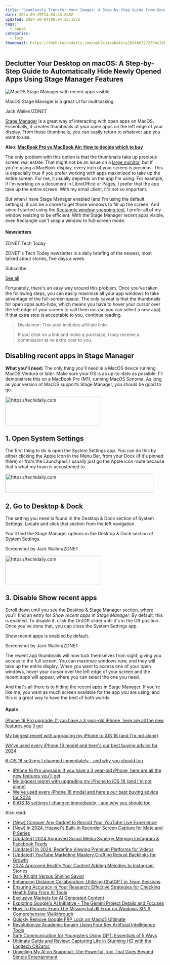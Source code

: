 ```yaml
---
title: "Seamlessly Transfer Your Images: A Step-by-Step Guide From Google Photos to iCloud - TechTips"
date: 2024-09-29T14:54:48.848Z
updated: 2024-10-04T00:04:20.153Z
tags:
  - apple
categories:
  - tech
thumbnail: https://thmb.techidaily.com/eab7c14eabafe1a185466727235bc20b8846ab28dbbd2f320ca581d507972f83.jpg
---
```


## Declutter Your Desktop on macOS: A Step-by-Step Guide to Automatically Hide Newly Opened Apps Using Stage Manager Features

![MacOS Stage Manager with recent apps visible.](https://www.zdnet.com/a/img/resize/043b3401c6347e414b43f550b9861947feb8f183/2023/12/13/990a8ef5-e17e-46f5-b351-ece7dd238d0e/stagemanagerhero.jpg?auto=webp&width=1280)

MacOS Stage Manager is a great UI for multitasking.

Jack Wallen/ZDNET

[Stage Manager](https://www.zdnet.com/article/what-is-macos-stage-manager-and-how-do-you-enable-it/) is a great way of interacting with open apps on MacOS. Essentially, it creates thumbnails of your open apps on the left edge of your display. From those thumbnails, you can easily return to whatever app you want to use.

**Also: [MacBook Pro vs MacBook Air: How to decide which to buy](https://www.zdnet.com/article/macbook-air-vs-macbook-pro-how-to-decide/)**

The only problem with this option is that the thumbnails take up precious screen real estate. That might not be an issue on a [large monitor](https://www.zdnet.com/home-and-office/smart-office/best-large-monitor/), but if you're using a MacBook display, every inch of your screen is precious. This is especially true if you prefer working with apps maximized to take up the entire screen. For me, it usually depends on the app I'm using. For example, if I'm working on a document in LibreOffice or Pages, I prefer that the app take up the entire screen. With my email client, it's not so important.

But when I have Stage Manager enabled (and I'm using the default settings), it can be a chore to get those windows to fill up the screen. And since I started using the [Rectangle window snapping tool](https://www.zdnet.com/article/how-to-get-true-window-snapping-in-macos/), I prefer all of my window resizing to be efficient. With the Stage Manager recent apps visible, even Rectangle can't snap a window to full-screen mode.

#### Newsletters

ZDNET Tech Today

ZDNET's Tech Today newsletter is a daily briefing of the newest, most talked about stories, five days a week.

 Subscribe

[See all](https://www.zdnet.com/newsletters/)

Fortunately, there's an easy way around this problem. Once you've taken the following steps, you can easily maximize all your app windows to take advantage of the full-screen space. The only caveat is that the thumbnails for open apps auto-hide, which means you have to hover your cursor over the left edge of your screen to call them out (so you can select a new app). If that extra step is acceptable to you, continue reading.

>  Disclaimer: This post includes affiliate links
>
>  If you click on a link and make a purchase, I may receive a commission at no extra cost to you.
>

## Disabling recent apps in Stage Manager

**What you'll need:** The only thing you'll need is a MacOS device running MacOS Ventura or later. Make sure your OS is as up-to-date as possible. I'll demonstrate this on a MacBook Pro (M1), running MacOS Sonoma. As long as your version of MacOS supports Stage Manager, you should be good to go.

<!-- affiliate ads begin -->
<a href="https://laganoo.pxf.io/c/5597632/1657396/16446" target="_top" id="1657396">
  <img src="//a.impactradius-go.com/display-ad/16446-1657396" border="0" alt="https://techidaily.com" width="300" height="90"/>
</a>
<img height="0" width="0" src="https://laganoo.pxf.io/i/5597632/1657396/16446" style="position:absolute;visibility:hidden;" border="0" />
<!-- affiliate ads end -->

## 1\. Open System Settings

The first thing to do is open the System Settings app. You can do this by either clicking the Apple icon in the Menu Bar, from your Dock (if it's pinned there) or from the Launchpad. I usually just go the Apple icon route because that's what my brain is accustomed to.

<!-- affiliate ads begin -->
<a href="https://bluettius.sjv.io/c/5597632/2139118/17108" target="_top" id="2139118">
  <img src="//a.impactradius-go.com/display-ad/17108-2139118" border="0" alt="https://techidaily.com" width="468" height="60"/>
</a>
<img height="0" width="0" src="https://bluettius.sjv.io/i/5597632/2139118/17108" style="position:absolute;visibility:hidden;" border="0" />
<!-- affiliate ads end -->

## 2\. Go to Desktop & Dock

The setting you need is found in the Desktop & Dock section of System Settings. Locate and click that section from the left navigation.

You'll find the Stage Manager options in the Desktop & Dock section of System Settings.

Screenshot by Jack Wallen/ZDNET

<!-- affiliate ads begin -->
<a href="https://aligracehair.sjv.io/c/5597632/2135356/19272" target="_top" id="2135356">
  <img src="//a.impactradius-go.com/display-ad/19272-2135356" border="0" alt="https://techidaily.com" width="300" height="90"/>
</a>
<img height="0" width="0" src="https://aligracehair.sjv.io/i/5597632/2135356/19272" style="position:absolute;visibility:hidden;" border="0" />
<!-- affiliate ads end -->

## 3\. Disable Show recent apps

Scroll down until you see the Desktop & Stage Manager section, where you'll find an entry for _Show recent apps in Stage Manager_. By default, this is enabled. To disable it, click the On/Off slider until it's in the Off position. Once you've done that, you can close the System Settings app. 

Show recent apps is enabled by default.

Screenshot by Jack Wallen/ZDNET

The recent app thumbnails will now tuck themselves from sight, giving you access to the full screen. You can maximize windows now, and they will take up the entire display. When you want to access one of your open windows, hover your cursor over the left edge of your screen and the recent apps will appear, where you can select the one you need.

And that's all there is to hiding the recent apps in Stage Manager. If you're like me, you want as much screen available for the app you are using, and this is a great way to have the best of both worlds.

#### Apple

[iPhone 16 Pro upgrade: If you have a 3 year-old iPhone, here are all the new features you'll get](https://www.zdnet.com/article/iphone-16-pro-and-pro-max-hands-on/ "iPhone 16 Pro upgrade: If you have a 3 year-old iPhone, here are all the new features you'll get")

[My biggest regret with upgrading my iPhone to iOS 18 (and I'm not alone)](https://www.zdnet.com/article/my-biggest-regret-with-upgrading-my-iphone-to-ios-18-and-im-not-alone/ "My biggest regret with upgrading my iPhone to iOS 18 (and I'm not alone)")

[We've used every iPhone 16 model and here's our best buying advice for 2024](https://www.zdnet.com/article/iphone-16-pro-max-buying-advice-2024/ "We've used every iPhone 16 model and here's our best buying advice for 2024")

[6 iOS 18 settings I changed immediately - and why you should too](https://www.zdnet.com/article/6-ios-18-settings-i-changed-immediately-and-why-you-should-too/ "6 iOS 18 settings I changed immediately - and why you should too")

* [iPhone 16 Pro upgrade: If you have a 3 year-old iPhone, here are all the new features you'll get](https://www.zdnet.com/article/iphone-16-pro-and-pro-max-hands-on/ "iPhone 16 Pro upgrade: If you have a 3 year-old iPhone, here are all the new features you'll get")
* [My biggest regret with upgrading my iPhone to iOS 18 (and I'm not alone)](https://www.zdnet.com/article/my-biggest-regret-with-upgrading-my-iphone-to-ios-18-and-im-not-alone/ "My biggest regret with upgrading my iPhone to iOS 18 (and I'm not alone)")
* [We've used every iPhone 16 model and here's our best buying advice for 2024](https://www.zdnet.com/article/iphone-16-pro-max-buying-advice-2024/ "We've used every iPhone 16 model and here's our best buying advice for 2024")
* [6 iOS 18 settings I changed immediately - and why you should too](https://www.zdnet.com/article/6-ios-18-settings-i-changed-immediately-and-why-you-should-too/ "6 iOS 18 settings I changed immediately - and why you should too")

<ins class="adsbygoogle"
     style="display:block"
     data-ad-format="autorelaxed"
     data-ad-client="ca-pub-7571918770474297"
     data-ad-slot="1223367746"></ins>

<ins class="adsbygoogle"
     style="display:block"
     data-ad-client="ca-pub-7571918770474297"
     data-ad-slot="8358498916"
     data-ad-format="auto"
     data-full-width-responsive="true"></ins>

<span class="atpl-alsoreadstyle">Also read:</span>
<div><ul>
<li><a href="https://screen-sharing-recording.techidaily.com/new-conquer-any-gadget-to-record-your-youtube-live-experience/"><u>[New] Conquer Any Gadget to Record Your YouTube Live Experience</u></a></li>
<li><a href="https://screen-video-capture.techidaily.com/new-in-2024-huaweis-built-in-recorder-screen-capture-for-mate-and-p-series/"><u>[New] In 2024, Huawei's Built-In Recorder Screen Capture for Mate and P Series</u></a></li>
<li><a href="https://instagram-video-files.techidaily.com/updated-2024-approved-social-media-synergy-merging-instagram-and-facebook-feeds/"><u>[Updated] 2024 Approved Social Media Synergy Merging Instagram & Facebook Feeds</u></a></li>
<li><a href="https://youtube-sure.techidaily.com/ed-in-2024-redefine-viewing-premium-platforms-for-videos/"><u>[Updated] In 2024, Redefine Viewing Premium Platforms for Videos</u></a></li>
<li><a href="https://facebook-video-footage.techidaily.com/updated-youtube-marketing-mastery-crafting-robust-backlinks-for-growth/"><u>[Updated] YouTube Marketing Mastery Crafting Robust Backlinks for Growth</u></a></li>
<li><a href="https://instagram-clips.techidaily.com/2024-approved-beatify-your-content-adding-melodies-to-instagram-stories/"><u>2024 Approved Beatify Your Content Adding Melodies to Instagram Stories</u></a></li>
<li><a href="https://extra-lessons.techidaily.com/dark-knight-versus-shining-savior/"><u>Dark Knight Versus Shining Savior</u></a></li>
<li><a href="https://tech-hub.techidaily.com/enhancing-distance-collaboration-utilizing-chatgpt-in-team-sessions/"><u>Enhancing Distance Collaboration: Utilizing ChatGPT in Team Sessions</u></a></li>
<li><a href="https://tech-hub.techidaily.com/ensuring-accuracy-in-your-research-effective-strategies-for-checking-health-data-from-ai-tools/"><u>Ensuring Accuracy in Your Research: Effective Strategies for Checking Health Data From AI Tools</u></a></li>
<li><a href="https://tech-hub.techidaily.com/exclusive-markets-for-ai-generated-content/"><u>Exclusive Markets for AI Generated Content</u></a></li>
<li><a href="https://tech-hub.techidaily.com/exploring-googles-ai-initiative-the-gemini-project-details-and-focuses/"><u>Exploring Google's AI Initiative - The Gemini Project Details and Focuses</u></a></li>
<li><a href="https://tech-hub.techidaily.com/how-to-recover-from-the-missing-haldll-error-on-windows-xp-a-comprehensive-walkthrough/"><u>How To Recover From The Missing hal.dll Error on Windows XP: A Comprehensive Walkthrough</u></a></li>
<li><a href="https://review-topics.techidaily.com/quickly-remove-google-frp-lock-on-magic5-ultimate-by-drfone-android-unlock-remove-google-frp/"><u>Quickly Remove Google FRP Lock on Magic5 Ultimate</u></a></li>
<li><a href="https://tech-hub.techidaily.com/revolutionize-academic-inquiry-using-four-key-artificial-intelligence-tools/"><u>Revolutionize Academic Inquiry Using Four Key Artificial Intelligence Tools</u></a></li>
<li><a href="https://tech-hub.techidaily.com/safe-communication-for-youngsters-using-gpt-essentials-of-5-ways/"><u>Safe Communication for Youngsters Using GPT: Essentials of 5 Ways</u></a></li>
<li><a href="https://buynow-info.techidaily.com/ultimate-guide-and-review-capturing-life-in-stunning-hd-with-the-logitech-c92amc/"><u>Ultimate Guide and Review: Capturing Life in Stunning HD with the Logitech C92amc</u></a></li>
<li><a href="https://tech-hub.techidaily.com/unveiling-my-ai-on-snapchat-the-powerful-tool-that-goes-beyond-simple-entertainment/"><u>Unveiling My AI on Snapchat: The Powerful Tool That Goes Beyond Simple Entertainment</u></a></li>
</ul></div>

